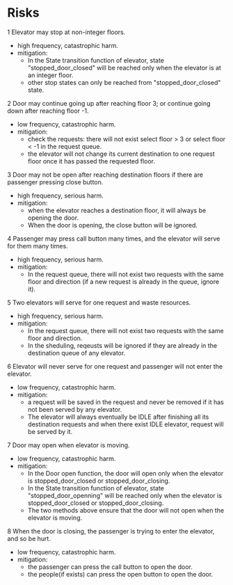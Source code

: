 # Risks

1 Elevator may stop at non-integer floors.

- high frequency, catastrophic harm.
- mitigation:
  - In the State transition function of elevator, state "stopped_door_closed" will be reached only when the elevator is at an integer floor.
  - other stop states can only be reached from "stopped_door_closed" state.

2 Door may continue going up after reaching floor 3; or continue going down after reaching floor -1.

- low frequency, catastrophic harm.
- mitigation:
  - check the requests: there will not exist select floor > 3 or select floor < -1 in the request queue.
  - the elevator will not change its current destination to one request floor once it has passed the requested floor.

3 Door may not be open after reaching destination floors if there are passenger pressing close button.

- high frequency, serious harm.
- mitigation:
  - when the elevator reaches a destination floor, it will always be opening the door.
  - When the door is opening, the close button will be ignored.

4 Passenger may press call button many times, and the elevator will serve for them many times.

- high frequency, serious harm.
- mitigation:
  - In the request queue, there will not exist two requests with the same floor and direction (if a new request is already in the queue, ignore it).

5 Two elevators will serve for one request and waste resources.

- high frequency, serious harm.
- mitigation:
  - In the request queue, there will not exist two requests with the same floor and direction.
  - In the sheduling, reqeusts will be ignored if they are already in the destination queue of any elevator.

6 Elevator will never serve for one request and passenger will not enter the elevator.

- low frequency, catastrophic harm.
- mitigation:
  - a request will be saved in the request and never be removed if it has not been served by any elevator.
  - The elevator will always eventually be IDLE after finishing all its destination requests and when there exist IDLE elevator, request will be served by it.

7 Door may open when elevator is moving.

- low frequency, catastrophic harm.
- mitigation:
  - In the Door open function, the door will open only when the elevator is stopped_door_closed or stopped_door_closing.
  - In the State transition function of elevator, state "stopped_door_openning" will be reached only when the elevator is stopped_door_closed or stopped_door_closing.
  - The two methods above ensure that the door will not open when the elevator is moving.

8 When the door is closing, the passenger is trying to enter the elevator, and so be hurt.

- low frequency, catastrophic harm.
- mitigation:
  - the passenger can press the call button to open the door.
  - the people(if exists) can press the open button to open the door.
